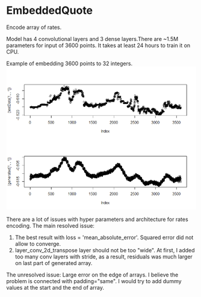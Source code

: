 # EmbeddedQuote
Encode array of rates.

Model has 4 convolutional layers and 3 dense layers.There are ~1.5M parameters for input of 3600 points. It takes at least 24 hours to train it on CPU.

Example of embedding 3600 points to 32 integers.
![Example](https://raw.githubusercontent.com/lotgon/EmbeddedQuote/master/Rplot.png)

There are a lot of issues with hyper parameters and architecture for rates encoding.
The main resolved issue:
1. The best result with loss = 'mean_absolute_error'. Squared error did not allow to converge.
2. layer_conv_2d_transpose layer should not be too "wide". At first, I added too many conv layers with stride, as a result, residuals was much larger on last part of generated array.

The unresolved issue:
Large error on the edge of arrays. I believe the problem is connected with padding="same". I would try to add dummy values at the start and the end of array.

